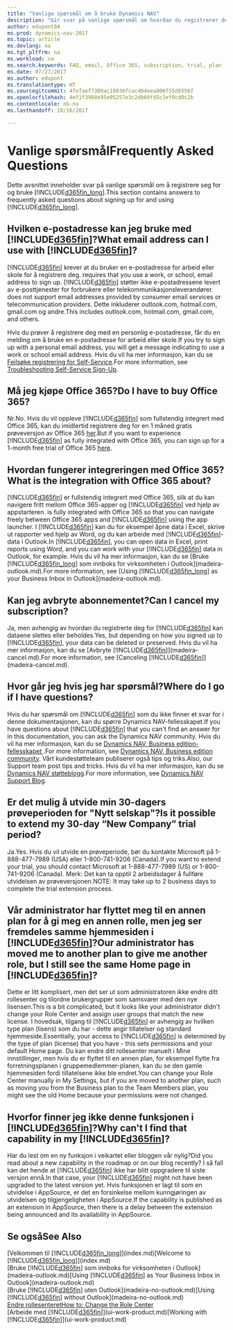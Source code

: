 ```yaml
---
title: "Vanlige spørsmål om å bruke Dynamics NAV"
description: "Gir svar på vanlige spørsmål om hvordan du registrerer deg for Dynamics NAV, og hva du gjør for å komme i gang."
author: edupont04
ms.prod: dynamics-nav-2017
ms.topic: article
ms.devlang: na
ms.tgt_pltfrm: na
ms.workload: na
ms.search.keywords: FAQ, email, Office 365, subscription, trial, plan
ms.date: 07/27/2017
ms.author: edupont
ms.translationtype: HT
ms.sourcegitcommit: 4fefaef7380ac10836fcac404eea006f55d8556f
ms.openlocfilehash: 4ef1f3988e95e05257e3c2db60fd5c1ef0cd0c2b
ms.contentlocale: nb-no
ms.lasthandoff: 10/16/2017

---
```

# <a name="frequently-asked-questions"></a><span data-ttu-id="11766-103">Vanlige spørsmål</span><span class="sxs-lookup"><span data-stu-id="11766-103">Frequently Asked Questions</span></span>
<span data-ttu-id="11766-104">Dette avsnittet inneholder svar på vanlige spørsmål om å registrere seg for og bruke [!INCLUDE[d365fin_long](includes/d365fin_long_md.md)].</span><span class="sxs-lookup"><span data-stu-id="11766-104">This section contains answers to frequently asked questions about signing up for and using [!INCLUDE[d365fin_long](includes/d365fin_long_md.md)].</span></span>  

## <a name="what-email-address-can-i-use-with-included365finincludesd365finmdmd"></a><span data-ttu-id="11766-105">Hvilken e-postadresse kan jeg bruke med [!INCLUDE[d365fin](includes/d365fin_md.md)]?</span><span class="sxs-lookup"><span data-stu-id="11766-105">What email address can I use with [!INCLUDE[d365fin](includes/d365fin_md.md)]?</span></span>
[!INCLUDE[d365fin](includes/d365fin_md.md)]<span data-ttu-id="11766-106"> krever at du bruker en e-postadresse for arbeid eller skole for å registrere deg.</span><span class="sxs-lookup"><span data-stu-id="11766-106"> requires that you use a work, or school, email address to sign up.</span></span> [!INCLUDE[d365fin](includes/d365fin_md.md)]<span data-ttu-id="11766-107"> støtter ikke e-postadressene levert av e-posttjenester for forbrukere eller telekommunikasjonsleverandører.</span><span class="sxs-lookup"><span data-stu-id="11766-107"> does not support email addresses provided by consumer email services or telecommunication providers.</span></span> <span data-ttu-id="11766-108">Dette inkluderer outlook.com, hotmail.com, gmail.com og andre.</span><span class="sxs-lookup"><span data-stu-id="11766-108">This includes outlook.com, hotmail.com, gmail.com, and others.</span></span>  

<span data-ttu-id="11766-109">Hvis du prøver å registrere deg med en personlig e-postadresse, får du en melding om å bruke en e-postadresse for arbeid eller skole.</span><span class="sxs-lookup"><span data-stu-id="11766-109">If you try to sign up with a personal email address, you will get a message indicating to use a work or school email address.</span></span> <span data-ttu-id="11766-110">Hvis du vil ha mer informasjon, kan du se [Feilsøke registrering for Self-Service](ui-troubleshoot-self-signup.md).</span><span class="sxs-lookup"><span data-stu-id="11766-110">For more information, see [Troubleshooting Self-Service Sign-Up](ui-troubleshoot-self-signup.md).</span></span>  

## <a name="do-i-have-to-buy-office-365"></a><span data-ttu-id="11766-111">Må jeg kjøpe Office 365?</span><span class="sxs-lookup"><span data-stu-id="11766-111">Do I have to buy Office 365?</span></span>
<span data-ttu-id="11766-112">Nr.</span><span class="sxs-lookup"><span data-stu-id="11766-112">No.</span></span> <span data-ttu-id="11766-113">Hvis du vil oppleve [!INCLUDE[d365fin](includes/d365fin_md.md)] som fullstendig integrert med Office 365, kan du imidlertid registrere deg for en 1 måned gratis prøveversjon av Office 365 [her](https://products.office.com/try).</span><span class="sxs-lookup"><span data-stu-id="11766-113">But if you want to experience [!INCLUDE[d365fin](includes/d365fin_md.md)] as fully integrated with Office 365, you can sign up for a 1-month free trial of Office 365 [here](https://products.office.com/try).</span></span>  

## <a name="what-is-the-integration-with-office-365-about"></a><span data-ttu-id="11766-114">Hvordan fungerer integreringen med Office 365?</span><span class="sxs-lookup"><span data-stu-id="11766-114">What is the integration with Office 365 about?</span></span>
[!INCLUDE[d365fin](includes/d365fin_md.md)]<span data-ttu-id="11766-115"> er fullstendig integrert med Office 365, slik at du kan navigere fritt mellom Office 365-apper og [!INCLUDE[d365fin](includes/d365fin_md.md)] ved hjelp av appstarteren.</span><span class="sxs-lookup"><span data-stu-id="11766-115"> is fully integrated with Office 365 so that you can navigate freely between Office 365 apps and [!INCLUDE[d365fin](includes/d365fin_md.md)] using the app launcher.</span></span> <span data-ttu-id="11766-116">I [!INCLUDE[d365fin](includes/d365fin_md.md)] kan du for eksempel åpne data i Excel, skrive ut rapporter ved hjelp av Word, og du kan arbeide med [!INCLUDE[d365fin](includes/d365fin_md.md)]-data i Outlook.</span><span class="sxs-lookup"><span data-stu-id="11766-116">In [!INCLUDE[d365fin](includes/d365fin_md.md)], you can open data in Excel, print reports using Word, and you can work with your [!INCLUDE[d365fin](includes/d365fin_md.md)] data in Outlook, for example.</span></span> <span data-ttu-id="11766-117">Hvis du vil ha mer informasjon, kan du se [Bruke [!INCLUDE[d365fin_long](includes/d365fin_long_md.md)] som innboks for virksomheten i Outlook](madeira-outlook.md).</span><span class="sxs-lookup"><span data-stu-id="11766-117">For more information, see [Using [!INCLUDE[d365fin_long](includes/d365fin_long_md.md)] as your Business Inbox in Outlook](madeira-outlook.md).</span></span>  

## <a name="can-i-cancel-my-subscription"></a><span data-ttu-id="11766-118">Kan jeg avbryte abonnementet?</span><span class="sxs-lookup"><span data-stu-id="11766-118">Can I cancel my subscription?</span></span>
<span data-ttu-id="11766-119">Ja, men avhengig av hvordan du registrerte deg for [!INCLUDE[d365fin](includes/d365fin_md.md)] kan dataene slettes eller beholdes.</span><span class="sxs-lookup"><span data-stu-id="11766-119">Yes, but depending on how you signed up to [!INCLUDE[d365fin](includes/d365fin_md.md)], your data can be deleted or preserved.</span></span> <span data-ttu-id="11766-120">Hvis du vil ha mer informasjon, kan du se [Avbryte [!INCLUDE[d365fin](includes/d365fin_md.md)]](madeira-cancel.md).</span><span class="sxs-lookup"><span data-stu-id="11766-120">For more information, see [Canceling [!INCLUDE[d365fin](includes/d365fin_md.md)]](madeira-cancel.md).</span></span>  

## <a name="where-do-i-go-if-i-have-questions"></a><span data-ttu-id="11766-121">Hvor går jeg hvis jeg har spørsmål?</span><span class="sxs-lookup"><span data-stu-id="11766-121">Where do I go if I have questions?</span></span>
<span data-ttu-id="11766-122">Hvis du har spørsmål om [!INCLUDE[d365fin](includes/d365fin_md.md)] som du ikke finner et svar for i denne dokumentasjonen, kan du spørre Dynamics NAV-fellesskapet.</span><span class="sxs-lookup"><span data-stu-id="11766-122">If you have questions about [!INCLUDE[d365fin](includes/d365fin_md.md)] that you can't find an answer for in this documentation, you can ask the Dynamics NAV community.</span></span> <span data-ttu-id="11766-123">Hvis du vil ha mer informasjon, kan du se [Dynamics NAV, Business edition-fellesskapet ](https://community.dynamics.com/business).</span><span class="sxs-lookup"><span data-stu-id="11766-123">For more information, see [Dynamics NAV, Business edition community](https://community.dynamics.com/business).</span></span> <span data-ttu-id="11766-124">Vårt kundestøtteteam publiserer også tips og triks.</span><span class="sxs-lookup"><span data-stu-id="11766-124">Also, our Support team post tips and tricks.</span></span> <span data-ttu-id="11766-125">Hvis du vil ha mer informasjon, kan du se [Dynamics NAV støtteblogg](https://blogs.msdn.microsoft.com/dyn365finsupport).</span><span class="sxs-lookup"><span data-stu-id="11766-125">For more information, see [Dynamics NAV Support Blog](https://blogs.msdn.microsoft.com/dyn365finsupport).</span></span>  

## <a name="is-it-possible-to-extend-my-30-day-new-company-trial-period"></a><span data-ttu-id="11766-126">Er det mulig å utvide min 30-dagers prøveperioden for "Nytt selskap"?</span><span class="sxs-lookup"><span data-stu-id="11766-126">Is it possible to extend my 30-day “New Company” trial period?</span></span>
<span data-ttu-id="11766-127">Ja.</span><span class="sxs-lookup"><span data-stu-id="11766-127">Yes.</span></span> <span data-ttu-id="11766-128">Hvis du vil utvide en prøveperiode, bør du kontakte Microsoft på 1-888-477-7989 (USA) eller 1-800-741-9206 (Canada).</span><span class="sxs-lookup"><span data-stu-id="11766-128">If you want to extend your trial, you should contact Microsoft at 1-888-477-7989 (US) or 1-800-741-9206 (Canada).</span></span> <span data-ttu-id="11766-129">Merk: Det kan ta opptil 2 arbeidsdager å fullføre utvidelsen av prøveversjonen.</span><span class="sxs-lookup"><span data-stu-id="11766-129">NOTE:  It may take up to 2 business days to complete the trial extension process.</span></span>  

## <a name="our-administrator-has-moved-me-to-another-plan-to-give-me-another-role-but-i-still-see-the-same-home-page-in-included365finincludesd365finmdmd"></a><span data-ttu-id="11766-130">Vår administrator har flyttet meg til en annen plan for å gi meg en annen rolle, men jeg ser fremdeles samme hjemmesiden i [!INCLUDE[d365fin](includes/d365fin_md.md)]?</span><span class="sxs-lookup"><span data-stu-id="11766-130">Our administrator has moved me to another plan to give me another role, but I still see the same Home page in [!INCLUDE[d365fin](includes/d365fin_md.md)]?</span></span>
<span data-ttu-id="11766-131">Dette er litt komplisert, men det ser ut som administratoren ikke endre ditt rollesenter og tilordne brukergrupper som samsvarer med den nye lisensen.</span><span class="sxs-lookup"><span data-stu-id="11766-131">This is a bit complicated, but it looks like your administrator didn't change your Role Center and assign user groups that match the new license.</span></span> <span data-ttu-id="11766-132">I hovedsak, tilgang til [!INCLUDE[d365fin](includes/d365fin_md.md)] er avhengig av hvilken type plan (lisens) som du har - dette angir tillatelser og standard hjemmeside.</span><span class="sxs-lookup"><span data-stu-id="11766-132">Essentially, your access to [!INCLUDE[d365fin](includes/d365fin_md.md)] is determined by the type of plan (license) that you have - this sets permissions and your default Home page.</span></span> <span data-ttu-id="11766-133">Du kan endre ditt rollesenter manuelt i Mine innstillinger, men hvis du er flyttet til en annen plan, for eksempel flytte fra forretningsplanen i gruppemedlemmer-planen, kan du se den gamle hjemmesiden fordi tillatelsene ikke ble endret.</span><span class="sxs-lookup"><span data-stu-id="11766-133">You can change your Role Center manually in My Settings, but if you are moved to another plan, such as moving you from the Business plan to the Team Members plan, you might see the old Home because your permissions were not changed.</span></span>  

## <a name="why-cant-i-find-that-capability-in-my-included365finincludesd365finmdmd"></a><span data-ttu-id="11766-134">Hvorfor finner jeg ikke denne funksjonen i [!INCLUDE[d365fin](includes/d365fin_md.md)]?</span><span class="sxs-lookup"><span data-stu-id="11766-134">Why can't I find that capability in my [!INCLUDE[d365fin](includes/d365fin_md.md)]?</span></span>
<span data-ttu-id="11766-135">Har du lest om en ny funksjon i veikartet eller bloggen vår nylig?</span><span class="sxs-lookup"><span data-stu-id="11766-135">Did you read about a new capability in the roadmap or on our blog recently?</span></span> <span data-ttu-id="11766-136">I så fall kan det hende at [!INCLUDE[d365fin](includes/d365fin_md.md)] ikke har blitt oppgradere til siste versjon ennå.</span><span class="sxs-lookup"><span data-stu-id="11766-136">In that case, your [!INCLUDE[d365fin](includes/d365fin_md.md)] might not have been upgraded to the latest version yet.</span></span> <span data-ttu-id="11766-137">Hvis funksjonen er lagt til som en utvidelse i AppSource, er det en forsinkelse mellom kunngjøringen av utvidelsen og tilgjengeligheten i AppSource.</span><span class="sxs-lookup"><span data-stu-id="11766-137">If the capability is published as an extension in AppSource, then there is a delay between the extension being announced and its availability in AppSource.</span></span>

## <a name="see-also"></a><span data-ttu-id="11766-138">Se også</span><span class="sxs-lookup"><span data-stu-id="11766-138">See Also</span></span>
<span data-ttu-id="11766-139">[Velkommen til [!INCLUDE[d365fin_long](includes/d365fin_long_md.md)]](index.md)</span><span class="sxs-lookup"><span data-stu-id="11766-139">[Welcome to [!INCLUDE[d365fin_long](includes/d365fin_long_md.md)]](index.md)</span></span>  
<span data-ttu-id="11766-140">[Bruke [!INCLUDE[d365fin](includes/d365fin_md.md)] som innboks for virksomheten i Outlook](madeira-outlook.md)</span><span class="sxs-lookup"><span data-stu-id="11766-140">[Using [!INCLUDE[d365fin](includes/d365fin_md.md)] as Your Business Inbox in Outlook](madeira-outlook.md)</span></span>  
<span data-ttu-id="11766-141">[Bruke [!INCLUDE[d365fin](includes/d365fin_md.md)] uten Outlook](madeira-no-outlook.md)</span><span class="sxs-lookup"><span data-stu-id="11766-141">[Using [!INCLUDE[d365fin](includes/d365fin_md.md)] without Outlook](madeira-no-outlook.md)</span></span>  
[<span data-ttu-id="11766-142">Endre rollesenteret</span><span class="sxs-lookup"><span data-stu-id="11766-142">How to: Change the Role Center</span></span>](change-role.md)  
<span data-ttu-id="11766-143">[Arbeide med [!INCLUDE[d365fin](includes/d365fin_md.md)]](ui-work-product.md)</span><span class="sxs-lookup"><span data-stu-id="11766-143">[Working with [!INCLUDE[d365fin](includes/d365fin_md.md)]](ui-work-product.md)</span></span>  

